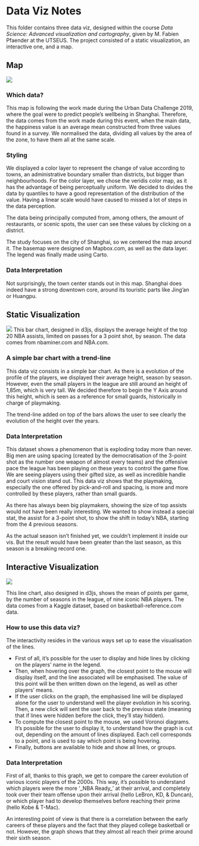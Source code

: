 # Data Viz Notes
This folder contains three data viz, designed within the course _Data Science: Advanced visualization and cartography_, given by M. Fabien Pfaender at the UTSEUS. The project consisted of a static visualization, an interactive one, and a map.

## Map
![][image-1]

### Which data?
This map is following the work made during the Urban Data Challenge 2019, where the goal were to predict people’s wellbeing in Shanghai. Therefore, the data comes from the work made during this event, when the main data, the happiness value is an average mean constructed from three values found in a survey. We normalised the data, dividing all values by the area of the zone, to have them all at the same scale. 
### Styling
We displayed a color layer to represent the change of value according to towns, an administrative boundary smaller than districts, but bigger than neighbourhoods. For the color layer, we chose the veridis color map, as it has the advantage of being perceptually uniform. We decided to divides the data by quantiles to have a good representation of the distribution of the value. Having a linear scale would have caused to missed a lot of steps in the data perception.

The data being principally computed from, among others, the amount of restaurants, or scenic spots, the user can see these values by clicking on a district.

The study focuses on the city of Shanghai, so we centered the map around it. The basemap were designed on Mapbox.com, as well as the data layer. The legend was finally made using Carto.
### Data Interpretation
Not surprisingly, the town center stands out in this map. Shanghai does indeed have a strong downtown core, around its touristic parts like Jing’an or Huangpu.

## Static Visualization
![][image-2]
This bar chart, designed in d3js, displays the average height of the top 20 NBA assists, limited on passes for a 3 point shot, by season. The data comes from nbaminer.com and NBA.com. 

### A simple bar chart with a trend-line
This data viz consists in a simple bar chart. As there is a evolution of the profile of the players, we displayed their average height, season by season. However, even the small players in the league are still around an height of 1,85m, which is very tall. We decided therefore to begin the Y Axis around this height, which is seen as a reference for small guards, historically in charge of playmaking.

The trend-line added on top of the bars allows the user to see clearly the evolution of the height over the years.

### Data Interpretation
This dataset shows a phenomenon that is exploding today more than never. Big men are using spacing (created by the democratisation of the 3-point shot as the number one weapon of almost every teams) and the offensive pace the league has been playing on these years to control the game flow. We are seeing players using their gifted size, as well as incredible handle and court vision stand out. This data viz shows that the playmaking, especially the one offered by pick-and-roll and spacing, is more and more controlled by these players, rather than small guards.

As there has always been big playmakers, showing the size of top assists would not have been really interesting. We wanted to show instead a special stat, the assist for a 3-point shot, to show the shift in today’s NBA, starting from the 4 previous seasons.

As the actual season isn’t finished yet, we couldn’t implement it inside our vis. But the result would have been greater than the last season, as this season is a breaking record one.

## Interactive Visualization
![][image-3]

This line chart, also designed in d3js, shows the mean of points per game, by the number of seasons in the league, of nine iconic NBA players. The data comes from a Kaggle dataset, based on basketball-reference.com data. 
### How to use this data viz?
The interactivity resides in the various ways set up to ease the visualisation of the lines. 
* First of all, it’s possible for the user to display and hide lines by clicking on the players’ name in the legend.
* Then, when hovering over the graph, the closest point to the mouse will display itself, and the line associated will be emphasised. The value of this point will be then written down on the legend, as well as other players’ means. 
* If the user clicks on the graph, the emphasised line will be displayed alone for the user to understand well the player evolution in his scoring. Then, a new click will sent the user back to the previous state (meaning that if lines were hidden before the click, they’ll stay hidden). 
* To compute the closest point to the mouse, we used Voronoi diagrams. It’s possible for the user to display it, to understand how the graph is cut out, depending on the amount of lines displayed. Each cell corresponds to a point, and is used to say which point is being hovering.
* Finally, buttons are available to hide and show all lines, or groups.

### Data Interpretation
First of all, thanks to this graph, we get to compare the career evolution of various iconic players of the 2000s. This way, it’s possible to understand which players were the more ‘\_NBA Ready\_’ at their arrival, and completely took over their team offense upon their arrival (hello LeBron, KD, & Duncan), or which player had to develop themselves before reaching their prime (hello Kobe & T-Mac). 

An interesting point of view is that there is a correlation between the early careers of these players and the fact that they played college basketball or not. However, the graph shows that they almost all reach their prime around their sixth season.

[image-1]:	mapdemo.gif
[image-2]:	https://raw.githubusercontent.com/ramiibm/UM02-Deposit/master/Project/images/barChart.png
[image-3]:	demo.gif